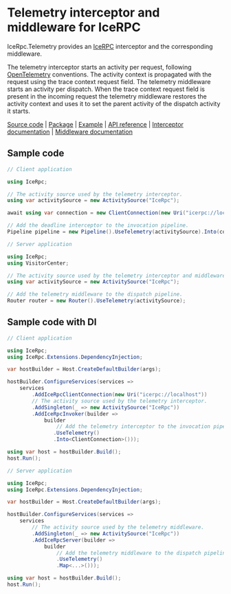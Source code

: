 # Telemetry interceptor and middleware for IceRPC

IceRpc.Telemetry provides an [IceRPC][icerpc-csharp] interceptor and the corresponding middleware.

The telemetry interceptor starts an activity per request, following [OpenTelemetry][open-telemetry] conventions. The
activity context is propagated with the request using the trace context request field. The telemetry middleware starts
an activity per dispatch. When the trace context request field is present in the incoming request the telemetry
middleware restores the activity context and uses it to set the parent activity of the dispatch activity it starts.

[Source code][source] | [Package][package] | [Example][example] | [API reference][api] | [Interceptor documentation][interceptor] | [Middleware documentation][middleware]

## Sample code

```csharp
// Client application

using IceRpc;

// The activity source used by the telemetry interceptor.
using var activitySource = new ActivitySource("IceRpc");

await using var connection = new ClientConnection(new Uri("icerpc://localhost"));

// Add the deadline interceptor to the invocation pipeline.
Pipeline pipeline = new Pipeline().UseTelemetry(activitySource).Into(connection);
```

```csharp
// Server application

using IceRpc;
using VisitorCenter;

// The activity source used by the telemetry interceptor and middleware.
using var activitySource = new ActivitySource("IceRpc");

// Add the telemetry middleware to the dispatch pipeline.
Router router = new Router().UseTelemetry(activitySource);
```

## Sample code with DI

```csharp
// Client application

using IceRpc;
using IceRpc.Extensions.DependencyInjection;

var hostBuilder = Host.CreateDefaultBuilder(args);

hostBuilder.ConfigureServices(services =>
    services
        .AddIceRpcClientConnection(new Uri("icerpc://localhost"))
        // The activity source used by the telemetry interceptor.
        .AddSingleton(_ => new ActivitySource("IceRpc"))
        .AddIceRpcInvoker(builder =>
            builder
                // Add the telemetry interceptor to the invocation pipeline.
               .UseTelemetry()
               .Into<ClientConnection>()));

using var host = hostBuilder.Build();
host.Run();
```

```csharp
// Server application

using IceRpc;
using IceRpc.Extensions.DependencyInjection;

var hostBuilder = Host.CreateDefaultBuilder(args);

hostBuilder.ConfigureServices(services =>
    services
        // The activity source used by the telemetry middleware.
        .AddSingleton(_ => new ActivitySource("IceRpc"))
        .AddIceRpcServer(builder =>
            builder
                // Add the telemetry middleware to the dispatch pipeline.
                .UseTelemetry()
                .Map<...>()));

using var host = hostBuilder.Build();
host.Run();
```

[api]: https://docs.icerpc.dev/api/csharp/api/IceRpc.Telemetry.html
[example]: https://github.com/icerpc/icerpc-csharp/tree/main/examples/Telemetry
[icerpc-csharp]: https://github.com/icerpc/icerpc-csharp
[interceptor]: https://docs.icerpc.dev/icerpc/invocation/interceptor
[middleware]: https://docs.icerpc.dev/icerpc/dispatch/middleware
[package]: https://www.nuget.org/packages/IceRpc.Telemetry
[open-telemetry]: https://opentelemetry.io/
[source]: https://github.com/icerpc/icerpc-csharp/tree/main/src/IceRpc.Telemetry
